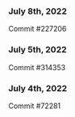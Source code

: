 ### July 8th, 2022

Commit #227206

### July 5th, 2022

Commit #314353


### July 4th, 2022

Commit #72281
